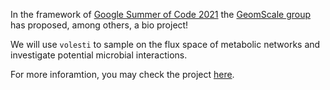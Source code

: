 <!-- ---
title: GSoC2021 - microbial interactions
author: Haris Z
layout: post
--- -->



In the framework of [Google Summer of Code 2021](https://summerofcode.withgoogle.com/) the [GeomScale group](https://geomscale.github.io/) has proposed, among others, a bio project! 

We will use `volesti` to sample on the flux space of metabolic networks and investigate potential microbial interactions. 

For more inforamtion, you may check the project [here](https://github.com/GeomScale/gsoc2021/wiki/Inferring-microbial-interactions).